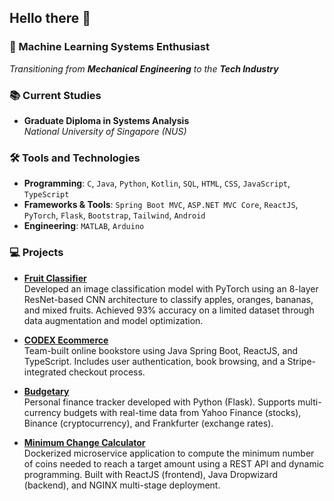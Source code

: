 ## Hello there 👋

### 🚀 Machine Learning Systems Enthusiast

*Transitioning from **Mechanical Engineering** to the **Tech Industry***

### 📚 Current Studies

- **Graduate Diploma in Systems Analysis**  
  *National University of Singapore (NUS)*

### 🛠️ Tools and Technologies

- **Programming**: `C`, `Java`, `Python`, `Kotlin`, `SQL`, `HTML`, `CSS`, `JavaScript`,
  `TypeScript`  
- **Frameworks & Tools**: `Spring Boot MVC`, `ASP.NET MVC Core`, `ReactJS`, `PyTorch`, `Flask`, `Bootstrap`,
  `Tailwind`, `Android`
- **Engineering**: `MATLAB`, `Arduino`

### 💻 Projects

- [**Fruit Classifier**](https://github.com/Ammmoe/Fruit-Classifier)  
  Developed an image classification model with PyTorch using an 8-layer
  ResNet-based CNN architecture to classify apples, oranges, bananas, and mixed
  fruits. Achieved 93% accuracy on a limited dataset through data augmentation
  and model optimization.

- [**CODEX Ecommerce**](https://github.com/GDIPSA60-Team-5/simba-ecommerce)  
  Team-built online bookstore using Java Spring Boot, ReactJS, and TypeScript.
  Includes user authentication, book browsing, and a Stripe-integrated checkout process.

- [**Budgetary**](https://github.com/Ammmoe/Budgetary)  
  Personal finance tracker developed with Python (Flask). Supports
  multi-currency budgets with real-time data from Yahoo Finance (stocks),
  Binance (cryptocurrency), and Frankfurter (exchange rates).

- [**Minimum Change Calculator**](https://github.com/Ammmoe/2025_AungMyinMoe)  
  Dockerized microservice application to compute the minimum number of coins needed
  to reach a target amount using a REST API and dynamic programming. Built with ReactJS
  (frontend), Java Dropwizard (backend), and NGINX multi-stage deployment.

